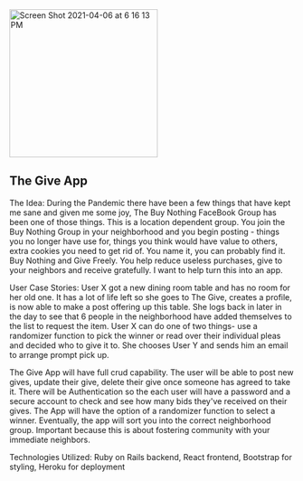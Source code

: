 <img width="262" alt="Screen Shot 2021-04-06 at 6 16 13 PM" src="https://user-images.githubusercontent.com/72826039/114260614-ed421680-998a-11eb-9843-4963fba2e709.png">
<h2>The Give App</h2>

The Idea: During the Pandemic there have been a few things that have kept me sane and given me some joy, The Buy Nothing FaceBook Group has been one of those things. This is a location dependent group. You join the Buy Nothing Group in your neighborhood and you begin posting - things you no longer have use for, things you think would have value to others, extra cookies you need to get rid of. You name it, you can probably find it. Buy Nothing and Give Freely. You help reduce useless purchases, give to your neighbors and receive gratefully.  I want to help turn this into an app.

User Case Stories: User X got a new dining room table and has no room for her old one. It has a lot of life left so she goes to The Give, creates a profile, is now able to make a post offering up this table. She logs back in later in the day to see that 6 people in the neighborhood have added themselves to the list to request the item. User X can do one of two things- use a randomizer function to pick the winner or read over their individual pleas and decided who to give it to. She chooses User Y and sends him an email to arrange prompt pick up.

The Give App will have full crud capability. The user will be able to post new gives, update their give, delete their give once someone has agreed to take it. There will be Authentication so the each user will have a password and a secure account to check and see how many bids they've received on their gives. The App will have the option of a randomizer function to select a winner. Eventually, the app will sort you into the correct neighborhood group. Important because this is about fostering community with your immediate neighbors.

Technologies Utilized: Ruby on Rails backend, React frontend, Bootstrap for styling, Heroku for deployment




